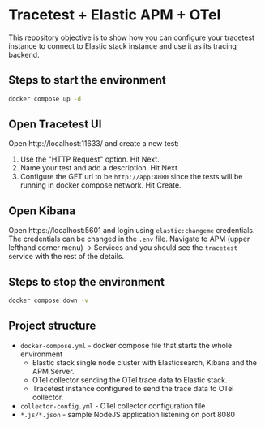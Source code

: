 # Tracetest + Elastic APM + OTel

This repository objective is to show how you can configure your tracetest instance to connect to Elastic stack instance and use it as its tracing backend.

## Steps to start the environment
```bash
docker compose up -d
```

## Open Tracetest UI
Open http://localhost:11633/ and create a new test:
1. Use the "HTTP Request" option. Hit Next.
2. Name your test and add a description. Hit Next.
3. Configure the GET url to be `http://app:8080` since the tests will be running in docker compose network. Hit Create.


## Open Kibana
Open https://localhost:5601 and login using `elastic:changeme` credentials. The credentials can be changed in the `.env` file. Navigate to APM (upper lefthand corner menu) -> Services and you should see the `tracetest` service with the rest of the details.

## Steps to stop the environment
```bash
docker compose down -v
```

## Project structure
* `docker-compose.yml` - docker compose file that starts the whole environment
    * Elastic stack single node cluster with Elasticsearch, Kibana and the APM Server.
    * OTel collector sending the OTel trace data to Elastic stack.
    * Tracetest instance configured to send the trace data to OTel collector.
* `collector-config.yml` - OTel collector configuration file
* `*.js/*.json` - sample NodeJS application listening on port 8080
